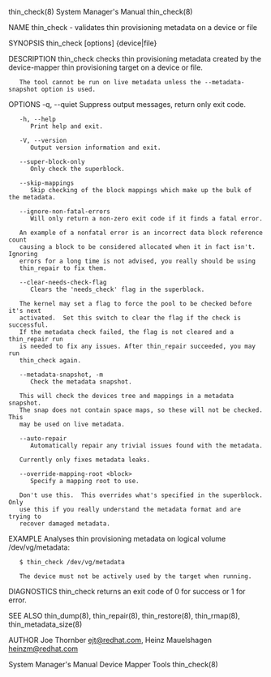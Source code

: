 thin_check(8)							    System Manager's Manual							 thin_check(8)

NAME
       thin_check - validates thin provisioning metadata on a device or file

SYNOPSIS
       thin_check [options] {device|file}

DESCRIPTION
       thin_check checks thin provisioning metadata created by the device-mapper thin provisioning target on a device or file.

       The tool cannot be run on live metadata unless the --metadata-snapshot option is used.

OPTIONS
       -q, --quiet
	      Suppress output messages, return only exit code.

       -h, --help
	      Print help and exit.

       -V, --version
	      Output version information and exit.

       --super-block-only
	      Only check the superblock.

       --skip-mappings
	      Skip checking of the block mappings which make up the bulk of the metadata.

       --ignore-non-fatal-errors
	      Will only return a non-zero exit code if it finds a fatal error.

	   An example of a nonfatal error is an incorrect data block reference count
	   causing a block to be considered allocated when it in fact isn't.  Ignoring
	   errors for a long time is not advised, you really should be using
	   thin_repair to fix them.

       --clear-needs-check-flag
	      Clears the 'needs_check' flag in the superblock.

	   The kernel may set a flag to force the pool to be checked before it's next
	   activated.  Set this switch to clear the flag if the check is successful.
	   If the metadata check failed, the flag is not cleared and a thin_repair run
	   is needed to fix any issues. After thin_repair succeeded, you may run
	   thin_check again.

       --metadata-snapshot, -m
	      Check the metadata snapshot.

	   This will check the devices tree and mappings in a metadata snapshot.
	   The snap does not contain space maps, so these will not be checked.	This
	   may be used on live metadata.

       --auto-repair
	      Automatically repair any trivial issues found with the metadata.

	   Currently only fixes metadata leaks.

       --override-mapping-root <block>
	      Specify a mapping root to use.

	   Don't use this.  This overrides what's specified in the superblock.	Only
	   use this if you really understand the metadata format and are trying to
	   recover damaged metadata.

EXAMPLE
       Analyses thin provisioning metadata on logical volume /dev/vg/metadata:

	   $ thin_check /dev/vg/metadata

       The device must not be actively used by the target when running.

DIAGNOSTICS
       thin_check returns an exit code of 0 for success or 1 for error.

SEE ALSO
       thin_dump(8), thin_repair(8), thin_restore(8), thin_rmap(8), thin_metadata_size(8)

AUTHOR
       Joe Thornber <ejt@redhat.com>, Heinz Mauelshagen <heinzm@redhat.com>

System Manager's Manual						      Device Mapper Tools							 thin_check(8)
